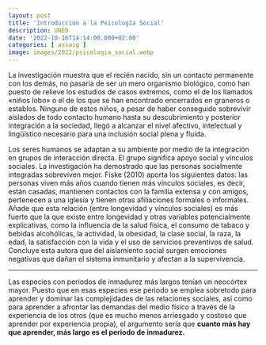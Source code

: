 ```yaml
---
layout: post
title: 'Introducción a la Psicología Social'
description: UNED
date: '2022-10-16T14:14:00.000+02:00'
categories: [ assaig ]
image: images/2022/psicologia_social.webp
---
```


La investigación muestra que el recién nacido, sin un contacto permanente con los demás, no pasaría de ser un mero organismo biológico, como han puesto de relieve los estudios de casos extremos, como el de los llamados «niños lobo» o el de los que se han encontrado encerrados en graneros o establos. Ninguno de estos niños, a pesar de haber conseguido sobrevivir aislados de todo contacto humano hasta su descubrimiento y posterior integración a la sociedad, llegó a alcanzar el nivel afectivo, intelectual y lingüístico necesario para una inclusión social plena y fluida.

Los seres humanos se adaptan a su ambiente por medio de la integración en grupos de interacción directa. El grupo significa apoyo social y vínculos sociales. La investigación ha demostrado que las personas socialmente integradas sobreviven mejor. Fiske (2010) aporta los siguientes datos: las personas viven más años cuando tienen más vínculos sociales, es decir, están casadas, mantienen contactos con la familia extensa y con amigos, pertenecen a una iglesia y tienen otras afiliaciones formales o informales. Añade que esta relación (entre longevidad y vínculos sociales) es más fuerte que la que existe entre longevidad y otras variables potencialmente explicativas, como la influencia de la salud física, el consumo de tabaco y bebidas alcohólicas, la actividad, la obesidad, la clase social, la raza, la edad, la satisfacción con la vida y el uso de servicios preventivos de salud. Concluye esta autora que del aislamiento social surgen emociones negativas que dañan el sistema inmunitario y afectan a la supervivencia.

---

Las especies con periodos de inmadurez más largos tenían un neocórtex mayor. Puesto que en esas especies ese periodo se emplea sobretodo para aprender y dominar las complejidades de las relaciones sociales, así como para aprender a afrontar las demandas del medio físico a través de la experiencia de los otros (que es mucho menos arriesgado y costoso que aprender por experiencia propia), el argumento sería que **cuanto más hay que aprender, más largo es el periodo de inmadurez.**
